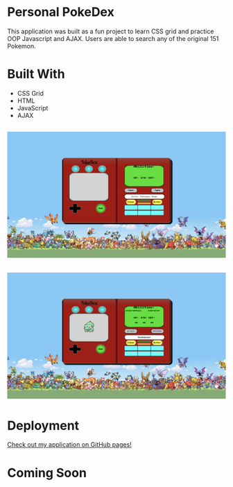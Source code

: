 # Personal PokeDex

This application was built as a fun project to learn CSS grid and practice OOP Javascript and AJAX. Users are able to search any of the original 151 Pokemon.

# Built With

* CSS Grid
* HTML
* JavaScript
* AJAX

![alt text](https://github.com/ChrisMFernandes/pokedex/blob/master/images/image1.png "Landing page")
---
![alt text](https://github.com/ChrisMFernandes/pokedex/blob/master/images/image2.png "Landing page w/ Pokemon displayed")
---

# Deployment
[Check out my application on GitHub pages!](https://chrismfernandes.github.io/pokedex/)

# Coming Soon

